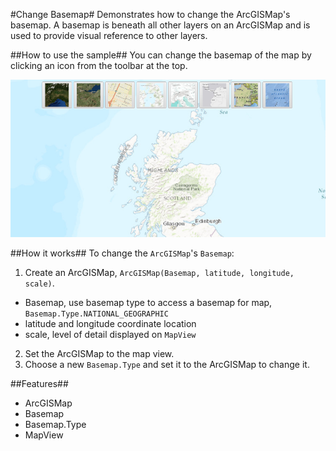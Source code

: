 #Change Basemap#
Demonstrates how to change the ArcGISMap's basemap. A basemap is beneath all other layers on an ArcGISMap and is used to provide visual reference to other layers.

##How to use the sample##
You can change the basemap of the map by clicking an icon from the toolbar at the top.

![](ChangeBasemap.png)

##How it works##
To change the `ArcGISMap`'s `Basemap`:

1.  Create an ArcGISMap, `ArcGISMap(Basemap, latitude, longitude, scale)`.
  - Basemap, use basemap type to access a basemap for map, `Basemap.Type.NATIONAL_GEOGRAPHIC`
  - latitude and longitude coordinate location
  - scale, level of detail displayed on `MapView`
2. Set the ArcGISMap to the map view.
3. Choose a new `Basemap.Type` and set it to the ArcGISMap to change it. 

##Features##
- ArcGISMap
- Basemap
- Basemap.Type
- MapView
